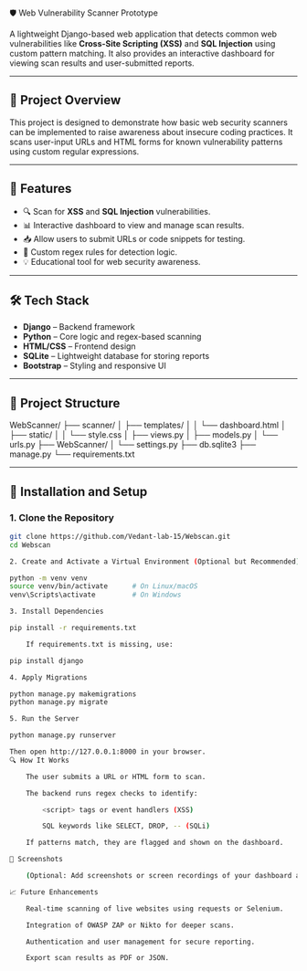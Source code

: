 🛡️ Web Vulnerability Scanner Prototype

A lightweight Django-based web application that detects common web vulnerabilities like **Cross-Site Scripting (XSS)** and **SQL Injection** using custom pattern matching. It also provides an interactive dashboard for viewing scan results and user-submitted reports.

---

## 📌 Project Overview

This project is designed to demonstrate how basic web security scanners can be implemented to raise awareness about insecure coding practices. It scans user-input URLs and HTML forms for known vulnerability patterns using custom regular expressions.

---

## 🚀 Features

- 🔍 Scan for **XSS** and **SQL Injection** vulnerabilities.
- 📊 Interactive dashboard to view and manage scan results.
- 📥 Allow users to submit URLs or code snippets for testing.
- 🧠 Custom regex rules for detection logic.
- 💡 Educational tool for web security awareness.

---

## 🛠️ Tech Stack

- **Django** – Backend framework
- **Python** – Core logic and regex-based scanning
- **HTML/CSS** – Frontend design
- **SQLite** – Lightweight database for storing reports
- **Bootstrap** – Styling and responsive UI

---

## 📂 Project Structure

WebScanner/
├── scanner/
│ ├── templates/
│ │ └── dashboard.html
│ ├── static/
│ │ └── style.css
│ ├── views.py
│ ├── models.py
│ └── urls.py
├── WebScanner/
│ └── settings.py
├── db.sqlite3
├── manage.py
└── requirements.txt


---

## 🔧 Installation and Setup

### 1. Clone the Repository

```bash
git clone https://github.com/Vedant-lab-15/Webscan.git
cd Webscan

2. Create and Activate a Virtual Environment (Optional but Recommended)

python -m venv venv
source venv/bin/activate      # On Linux/macOS
venv\Scripts\activate         # On Windows

3. Install Dependencies

pip install -r requirements.txt

    If requirements.txt is missing, use:

pip install django

4. Apply Migrations

python manage.py makemigrations
python manage.py migrate

5. Run the Server

python manage.py runserver

Then open http://127.0.0.1:8000 in your browser.
🔍 How It Works

    The user submits a URL or HTML form to scan.

    The backend runs regex checks to identify:

        <script> tags or event handlers (XSS)

        SQL keywords like SELECT, DROP, -- (SQLi)

    If patterns match, they are flagged and shown on the dashboard.

📸 Screenshots

    (Optional: Add screenshots or screen recordings of your dashboard and results page)

📈 Future Enhancements

    Real-time scanning of live websites using requests or Selenium.

    Integration of OWASP ZAP or Nikto for deeper scans.

    Authentication and user management for secure reporting.

    Export scan results as PDF or JSON.
